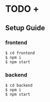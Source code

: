 # TODO +

## Setup Guide
### frontend
```
$ cd frontend
$ npm i
$ npm start
```

### backend
```
$ cd backend
$ npm i
$ npm start
```